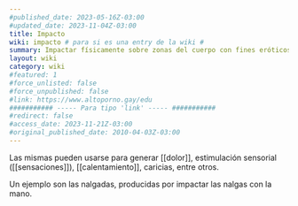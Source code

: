 ```yaml
---
#published_date: 2023-05-16Z-03:00
#updated_date: 2023-11-04Z-03:00
title: Impacto
wiki: impacto # para si es una entry de la wiki #
summary: Impactar físicamente sobre zonas del cuerpo con fines eróticos/sensuales/catárticos.
layout: wiki
category: wiki
#featured: 1
#force_unlisted: false
#force_unpublished: false
#link: https://www.altoporno.gay/edu
########### ----- Para tipo 'link' ----- ###########
#redirect: false
#access_date: 2023-11-21Z-03:00
#original_published_date: 2010-04-03Z-03:00
---
```


Las mismas pueden usarse para generar [[dolor]], estimulación sensorial ([[sensaciones]]), [[calentamiento]], caricias, entre otros. 

Un ejemplo son las nalgadas, producidas por impactar las nalgas con la mano. 
